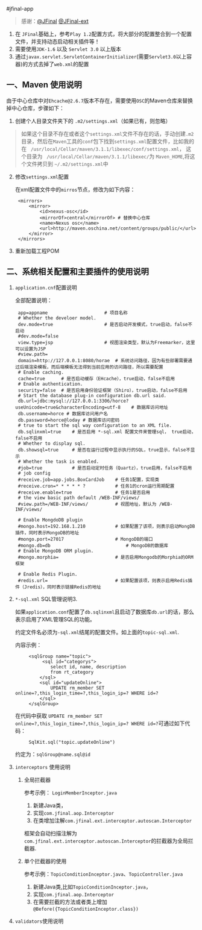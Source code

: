 #jfinal-app

> 感谢：[@JFinal](http://git.oschina.net/jfinal/jfinal) [@JFinal-ext](http://git.oschina.net/zhouleib1412/jfinal-ext)

1. 在 `JFinal`基础上，参考`Play 1.2`配置方式，将大部分的配置整合到一个配置文件，并支持动态启动相关插件等！
2. 需要使用`JDK-1.6` 以及 `Servlet 3.0` 以上版本
3. 通过`javax.servlet.ServletContainerInitializer`(需要`Servlet3.0`以上容器)的方式去掉了`web.xml`的配置

## 一、Maven 使用说明

由于中心仓库中对`Ehcache@2.6.7`版本不存在，需要使用`OSC`的Maven仓库来替换掉中心仓库，步骤如下：

1. 创建个人目录文件夹下的 `.m2/settings.xml`（如果已有，则忽略）
> 如果这个目录不存在或者这个`settings.xml`文件不存在的话，手动创建`.m2`目录，然后在`Maven`工具的`conf`包下找到`settings.xml`配置文件，比如我的在 ` /usr/local/Cellar/maven/3.1.1/libexec/conf/settings.xml`， 这个目录为 ` /usr/local/Cellar/maven/3.1.1/libexec/`为 `Maven_HOME`,将这个文件拷贝到 `~/.m2/settings.xml`中
2. 修改`settings.xml`配置

	在xml配置文件中的`mirros`节点，修改为如下内容：
	
		<mirrors>
			<mirror>
				<id>nexus-osc</id>
				<mirrorOf>central</mirrorOf> # 替换中心仓库
				<name>Nexus osc</name>
				<url>http://maven.oschina.net/content/groups/public/</url>
			</mirror>
		</mirrors>
	
3. 重新加载工程POM
	
## 二、系统相关配置和主要插件的使用说明

1. `application.cnf`配置说明

	全部配置说明：
	
		app=appname						# 项目名称
		# Whether the develoer model.
		dev.mode=true					# 是否启动开发模式，true启动，false不启动
		#dev.mode=false
		view.type=jsp					# 视图渲染类型，默认为Freemarker，这里可以设置为JSP
		#view.path=
		domain=http://127.0.0.1:8080/horae	# 系统访问路径，因为有些部署需要通过后端渲染模板，而后端模板无法得到当前应用的访问路径，所以需要配置
		# Enable caching.
		cache=true		# 是否启动缓存（EHcache），true启动，false不启用
		# Enable authentication.
		security=false	# 是否启用身份验证框架（Shiro），true启动，false不启用
		# Start the database plug-in configuration db.url said.
		db.url=jdbc:mysql://127.0.0.1:3306/horce?useUnicode=true&characterEncoding=utf-8	# 数据库访问地址
		db.username=horce # 数据库访问用户名
		db.password=horce@loday	# 数据库访问密码
		# true to start the sql way configuration to an XML file.
		db.sqlinxml=true 	# 是否启用 *-sql.xml 配置文件来管理sql， true启动，false不启用
		# Whether to display sql. 
		db.showsql=true   	# 是否在运行过程中显示执行的SQL，true显示，false不显示
		# Whether the task is enabled.
		#job=true  			# 是否启动定时任务（Quartz），true启用，false不启用
		# job config
		#receive.job=app.jobs.BoxCardJob	# 任务1配置，实现类
		#receive.cron=* * * * * ?			# 任务1的cron运行周期配置
		#receive.enable=true				# 任务1是否启用
		# the view basic path default /WEB-INF/views/
		#view.path=/WEB-INF/views/			# 视图地址，默认为 /WEB-INF/views/

		# Enable MongdoDB plugin
		#mongo.host=192.168.1.210			# 如果配置了该项，则表示启动MongDB插件，同时表示MongoDB的地址
		#mongo.port=27017					# MongoDB的端口
		#mongo.db=db							# MongoDB的数据库
		# Enable MongoDB ORM plugin.
		#mongo.morphia=						# 是否启用Mongodb的Morphia的ORM框架

		# Enable Redis Plugin.
		#redis.url=							# 如果配置该项，则表示启用Redis插件（Jredis），同时表示链接Redis的地址

2. `*-sql.xml` SQL管理说明3. 

	如果`application.conf`配置了`db.sqlinxml`且启动了数据库`db.url`的话，那么表示启用了XML管理SQL的功能。
	
	约定文件名必须为`-sql.xml`结尾的配置文件。如上面的`topic-sql.xml`.
	
	内容示例：
			
			<sqlGroup name="topic">
   				 <sql id="categorys">
        			select id, name, description
        			from rt_category
    			</sql>
    			<sql id="updateOnline">
        			UPDATE rm_member SET online=?,this_login_time=?,this_login_ip=? WHERE id=?
    			</sql>
			</sqlGroup>
	
	在代码中获取 `UPDATE rm_member SET online=?,this_login_time=?,this_login_ip=? WHERE id=?`可通过如下代码：
	
			SqlKit.sql("topic.updateOnline")
	
	约定为：`sqlGroup@name.sql@id`
	
3. `interceptors` 使用说明

	1. 全局拦截器
		
		参考示例： `LoginMemberInceptor.java`
		
		1. 新建Java类，
		2. 实现`com.jfinal.aop.Interceptor`
		2. 在类增加注解`com.jfinal.ext.interceptor.autoscan.Interceptor`
		
		框架会自动扫描注解为`com.jfinal.ext.interceptor.autoscan.Interceptor`的拦截器为全局拦截器.
		
	2. 单个拦截器的使用
		
		参考示例：`TopicConditionInceptor.java`、`TopicController.java`
		
		1. 新建Java类,比如`TopicConditionInceptor.java`，
		2. 实现`com.jfinal.aop.Interceptor`
		3. 在需要拦截的方法或者类上增加 `@Before({TopicConditionInceptor.class})`

4. `validators`使用说明

